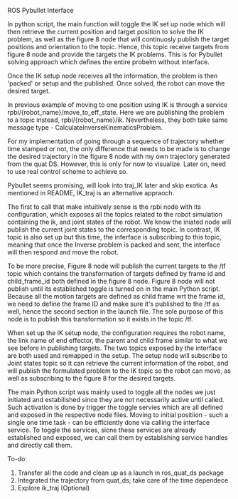 ROS Pybullet Interface









In python script, the main function will toggle the IK set up node which will then retrieve the current position and target position to solve the IK problem, as well as the figure 8 node that will continuosly publish the target positions and orientation to the topic. Hence, this topic receive targets from figure 8 node and provide the targets the IK problems. This is for Pybullet solving approach which defines the entire probelm without interface. 

Once the IK setup node receives all the information, the problem is then 'packed' or setup and the published. Once solved, the robot can move the desired target.


In previous example of moving to one position using IK is through a service rpbi/{robot_name}/move_to_eff_state. Here we are publishing the problem to a topic instead, rpbi/{robot_name}/ik. Nevertheless, they both take same message type - CalculateInverseKinematicsProblem.


For my implementation of going through a sequence of trajectory whether time stamped or not, the only difference that needs to be made is to change the desired trajectory in the figure 8 node with my own trajectory generated from the quat DS. However, this is only for now to visualize. Later on, need to use real control scheme to achieve so.


Pybullet seems promising, will look into traj_IK later and skip exotica. As mentioned in README, IK_traj is an alternative appraoch. 



The first to call that make intuitively sense is the rpbi node with its configuration, which exposes all the topics related to the robot simulation containing the ik, and joint states of the robot. We know the iniated node will publish the current joint states to the corresponding topic. In contrast, IK topic is also set up but this time, the inferface is subscribing to this topic, meaning that once the Inverse problem is packed and sent, the interface will then respond and move the robot.


To be more precise, Figure 8 node will publish the current targets to the /tf topic which contains the transformation of targets defined by frame id and child_frame_id both defined in the figure 8 node. Figure 8 node will not publish until its established toggle is turned on in the main Python script. Because all the motion targets are defined as child frame wrt the frame id, we need to define the frame ID and make sure it's published to the /tf as well, hence the second section in the launch file. The sole purpose of this node is to publish this transformation so it exists in the topic /tf.


When set up the IK setup node, the configuration requires the robot name, the link name of end effector, the parent and child frame similar to what we see before in publishing targets. The two topics exposed by the interface are both used and remapped in the setup. The setup node will subscribe to Joint states topic so it can retrieve the current information of the robot, and will publish the formulated problem to the IK topic so the robot can move, as well as subscribing to the figure 8 for the desired targets. 

The main Python script was mainly used to toggle all the nodes we just initiated and estabilished since they are not necessarily active until called. Such activation is done by trigger the toggle servies which are all defined and exposed in the respective node files. Moving to initial positiion - such a single one time task - can be efficiently done via calling the interface service. To toggle the services, sicne these services are already established and exposed, we can call them by establishing service handles and directly call them.







To-do:

1. Transfer all the code and clean up as a launch in ros_quat_ds package
2. Integrated the trajectory from quat_ds; take care of the time dependece
3. Explore ik_traj (Optional)